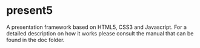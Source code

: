 present5
========

A presentation framework based on HTML5, CSS3 and Javascript. 
For a detailed description on how it works please consult the 
manual that can be found in the doc folder.


